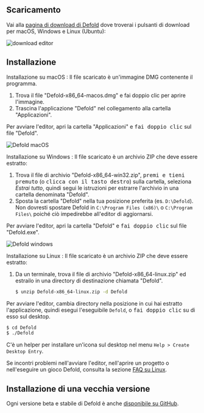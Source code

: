 ## Scaricamento

Vai alla [pagina di download di Defold](https://defold.com/download/) dove troverai i pulsanti di download per macOS, Windows e Linux (Ubuntu):

![download editor](../shared/images/editor_download.png)

## Installazione

Installazione su macOS
: Il file scaricato è un'immagine DMG contenente il programma.

  1. Trova il file "Defold-x86_64-macos.dmg" e fai doppio clic per aprire l'immagine.
  2. Trascina l'applicazione "Defold" nel collegamento alla cartella "Applicazioni".

  Per avviare l'editor, apri la cartella "Applicazioni" e <kbd>fai doppio clic</kbd> sul file "Defold".

  ![Defold macOS](../shared/images/macos_content.png)

Installazione su Windows
: Il file scaricato è un archivio ZIP che deve essere estratto:

  1. Trova il file di archivio "Defold-x86_64-win32.zip", <kbd>premi e tieni premuto</kbd> (o <kbd>clicca con il tasto destro</kbd>) sulla cartella, seleziona *Estrai tutto*, quindi segui le istruzioni per estrarre l'archivio in una cartella denominata "Defold".
  2. Sposta la cartella "Defold" nella tua posizione preferita (es. `D:\Defold`). Non dovresti spostare Defold in `C:\Program Files (x86)\` o `C:\Program Files\` poiché ciò impedirebbe all'editor di aggiornarsi.

  Per avviare l'editor, apri la cartella "Defold" e <kbd>fai doppio clic</kbd> sul file "Defold.exe".

  ![Defold windows](../shared/images/windows_content.png)

Installazione su Linux
: Il file scaricato è un archivio ZIP che deve essere estratto:

  1. Da un terminale, trova il file di archivio "Defold-x86_64-linux.zip" ed estrailo in una directory di destinazione chiamata "Defold".

     ```bash
     $ unzip Defold-x86_64-linux.zip -d Defold
     ```

  Per avviare l'editor, cambia directory nella posizione in cui hai estratto l'applicazione, quindi esegui l'eseguibile `Defold`, o <kbd>fai doppio clic</kbd> su di esso sul desktop.

  ```bash
  $ cd Defold
  $ ./Defold
  ```

C'è un helper per installare un'icona sul desktop nel menu `Help > Create Desktop Entry`.

Se incontri problemi nell'avviare l'editor, nell'aprire un progetto o nell'eseguire un gioco Defold, consulta la sezione [FAQ su Linux](/faq/faq#linux-questions).

## Installazione di una vecchia versione
Ogni versione beta e stabile di Defold è anche [disponibile su GitHub](https://github.com/defold/defold/releases).
